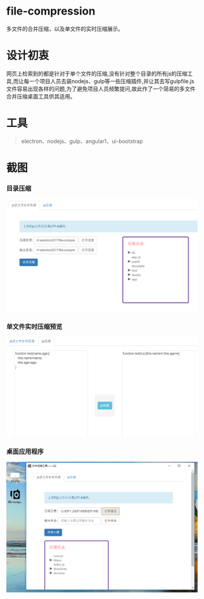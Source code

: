 # file-compression
多文件的合并压缩，以及单文件的实时压缩展示。

# 设计初衷
网页上检索到的都是针对于单个文件的压缩,没有针对整个目录的所有js的压缩工具,而让每一个项目人员去装nodejs、gulp等一些压缩插件,并让其去写gulpfile.js文件容易出现各样的问题,为了避免项目人员频繁提问,故此作了一个简易的多文件合并压缩桌面工具供其适用。

# 工具
>electron、nodejs、gulp、angular1、ui-bootstrap

# 截图
### 目录压缩
![按照目录压缩](https://github.com/JQSC/file-compression/blob/master/src/assets/img/p1.png)

### 单文件实时压缩预览
![单文件压缩](https://github.com/JQSC/file-compression/blob/master/src/assets/img/p2.png)

### 桌面应用程序
![桌面程序](https://github.com/JQSC/file-compression/blob/master/src/assets/img/p3.png)